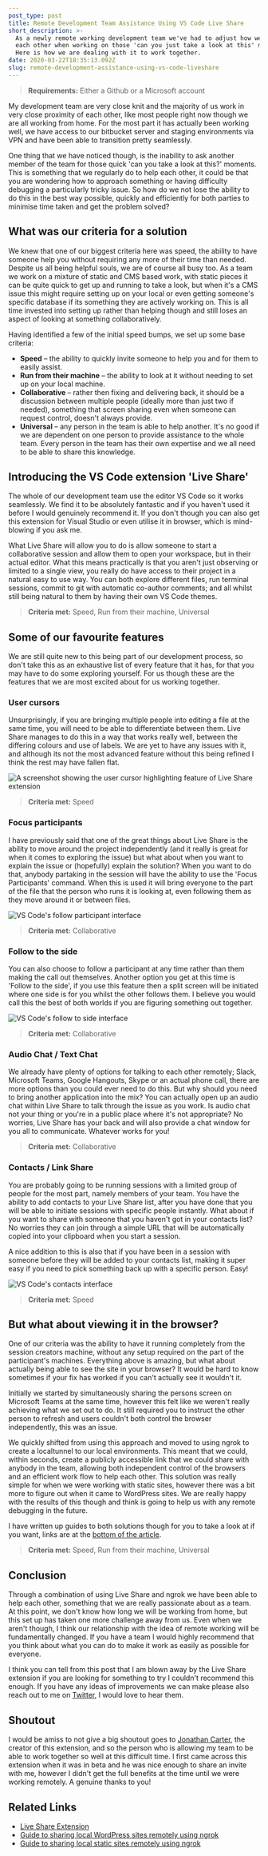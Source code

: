 ```yaml
---
post_type: post
title: Remote Development Team Assistance Using VS Code Live Share
short_description: >-
  As a newly remote working development team we've had to adjust how we can help
  each other when working on those 'can you just take a look at this' moments.
  Here is how we are dealing with it to work together.
date: 2020-03-22T18:35:13.092Z
slug: remote-development-assistance-using-vs-code-liveshare
---
```

> **Requirements:** Either a Github or a Microsoft account

My development team are very close knit and the majority of us work in very close proximity of each other, like most people right now though we are all working from home. For the most part it has actually been working well, we have access to our bitbucket server and staging environments via VPN and have been able to transition pretty seamlessly.

One thing that we have noticed though, is the inability to ask another member of the team for those quick 'can you take a look at this?' moments. This is something that we regularly do to help each other, it could be that you are wondering how to approach something or having difficulty debugging a particularly tricky issue. So how do we not lose the ability to do this in the best way possible, quickly and efficiently for both parties to minimise time taken and get the problem solved?

## What was our criteria for a solution

We knew that one of our biggest criteria here was speed, the ability to have someone help you without requiring any more of their time than needed. Despite us all being helpful souls, we are of course all busy too. As a team we work on a mixture of static and CMS based work, with static pieces it can be quite quick to get up and running to take a look, but when it's a CMS issue this might require setting up on your local or even getting someone's specific database if its something they are actively working on. This is all time invested into setting up rather than helping though and still loses an aspect of looking at something collaboratively.

Having identified a few of the initial speed bumps, we set up some base criteria:

* **Speed** – the ability to quickly invite someone to help you and for them to easily assist.
* **Run from their machine** – the ability to look at it without needing to set up on your local machine.
* **Collaborative** – rather then fixing and delivering back, it should be a discussion between multiple people (ideally more than just two if needed), something that screen sharing even when someone can request control, doesn't always provide.
* **Universal** – any person in the team is able to help another.  It's no good if we are dependent on one person to provide assistance to the whole team. Every person in the team has their own expertise and we all need to be able to share this knowledge.

## Introducing the VS Code extension 'Live Share'

The whole of our development team use the editor VS Code so it works seamlessly. We find it to be absolutely fantastic and if you haven't used it before I would genuinely recommend it. If you don't though you can also get this extension for Visual Studio or even utilise it in browser, which is mind-blowing if you ask me.

What Live Share will allow you to do is allow someone to start a collaborative session and allow them to open your workspace, but in their actual editor. What this means practically is that you aren't just observing or limited to a single view, you really do have access to their project in a natural easy to use way. You can both explore different files, run terminal sessions, commit to git with automatic co-author comments; and all whilst still being natural to them by having their own VS Code themes.

> **Criteria met:** Speed, Run from their machine, Universal

## Some of our favourite features

We are still quite new to this being part of our development process, so don't take this as an exhaustive list of every feature that it has, for that you may have to do some exploring yourself. For us though these are the features that we are most excited about for us working together.

### User cursors

Unsurprisingly, if you are bringing multiple people into editing a file at the same time, you will need to be able to differentiate between them. Live Share manages to do this in a way that works really well, between the differing colours and use of labels. We are yet to have any issues with it, and although its not the most advanced feature without this being refined I think the rest may have fallen flat.

![A screenshot showing the user cursor highlighting feature of Live Share extension](vs-code-cursors.jpg "A screenshot showing the user cursor highlighting feature of Live Share extension")

> **Criteria met:** Speed

### Focus participants

I have previously said that one of the great things about Live Share is the ability to move around the project independently (and it really is great for when it comes to exploring the issue) but what about when you want to explain the issue or (hopefully) explain the solution? When you want to do that, anybody partaking in the session will have the ability to use the 'Focus Participants' command. When this is used it will bring everyone to the part of the file that the person who runs it is looking at, even following them as they move around it or between files.

![VS Code's follow participant interface](vs-code-follow-participants.jpg "VS Code's follow participant interface")

> **Criteria met:** Collaborative

### Follow to the side

You can also choose to follow a participant at any time rather than them making the call out themselves. Another option you get at this time is 'Follow to the side', if you use this feature then a split screen will be initiated where one side is for you whilst the other follows them. I believe you would call this the best of both worlds if you are figuring something out together.

![VS Code's follow to side interface](vs-code-follow-side.jpg "VS Code's follow to side interface")

> **Criteria met:** Collaborative

### Audio Chat / Text Chat

We already have plenty of options for talking to each other remotely; Slack, Microsoft Teams, Google Hangouts, Skype or an actual phone call, there are more options than you could ever need to do this. But why should you need to bring another application into the mix? You can actually open up an audio chat within Live Share to talk through the issue as you work. Is audio chat not your thing or you're in a public place where it's not appropriate? No worries, Live Share has your back and will also provide a chat window for you all to communicate. Whatever works for you!

> **Criteria met:** Collaborative

### Contacts / Link Share

You are probably going to be running sessions with a limited group of people for the most part, namely members of your team. You have the ability to add contacts to your Live Share list, after you have done that you will be able to initiate sessions with specific people instantly. What about if you want to share with someone that you haven't got in your contacts list? No worries they can join through a simple URL that will be automatically copied into your clipboard when you start a session.

A nice addition to this is also that if you have been in a session with someone before they will be added to your contacts list, making it super easy if you need to pick something back up with a specific person. Easy!

![VS Code's contacts interface](vs-code-contacts.jpg "VS Code's contacts interface")

> **Criteria met:** Speed

## But what about viewing it in the browser?

One of our criteria was the ability to have it running completely from the session creators machine, without any setup required on the part of the participant's machines. Everything above is amazing, but what about actually being able to see the site in your browser? It would be hard to know sometimes if your fix has worked if you can't actually see it wouldn't it.

Initially we started by simultaneously sharing the persons screen on Microsoft Teams at the same time, however this felt like we weren't really achieving what we set out to do. It still required you to instruct the other person to refresh and users couldn't both control the browser independently, this was an issue.

We quickly shifted from using this approach and moved to using ngrok to create a localtunnel to our local environments. This meant that we could, within seconds, create a publicly accessible link that we could share with anybody in the team, allowing both independent control of the browsers and an efficient work flow to help each other. This solution was really simple for when we were working with static sites, however there was a bit more to figure out when it came to WordPress sites. We are really happy with the results of this though and think is going to help us with any remote debugging in the future.

I have written up guides to both solutions though for you to take a look at if you want, links are at the [bottom of the article](#related-links).

> **Criteria met:** Speed, Run from their machine, Universal

## Conclusion

Through a combination of using Live Share and ngrok we have been able to help each other, something that we are really passionate about as a team. At this point, we don't know how long we will be working from home, but this set up has taken one more challenge away from us. Even when we aren't though, I think our relationship with the idea of remote working will be fundamentally changed. If you have a team I would highly recommend that you think about what you can do to make it work as easily as possible for everyone.

I think you can tell from this post that I am blown away by the Live Share extension if you are looking for something to try I couldn't recommend this enough. If you have any ideas of improvements we can make please also reach out to me on <a href="https://twitter.com/whatsthatweasel" target="_blank">Twitter</a>, I would love to hear them.

## Shoutout

I would be amiss to not give a big shoutout goes to <a href="https://twitter.com/LostInTangent" target="_blank">Jonathan Carter</a>, the creator of this extension, and so the person who is allowing my team to be able to work together so well at this difficult time. I first came across this extension when it was in beta and he was nice enough to share an invite with me, however I didn't get the full benefits at the time until we were working remotely. A genuine thanks to you!

## Related Links

* <a href="https://marketplace.visualstudio.com/items?itemName=MS-vsliveshare.vsliveshare-pack" target="_blank">Live Share Extension</a>
* [Guide to sharing local WordPress sites remotely using ngrok](/sharing-local-wordpress-sites-remotely-using-ngrok)
* [Guide to sharing local static sites remotely using ngrok](/sharing-local-static-sites-remotely-using-ngrok)